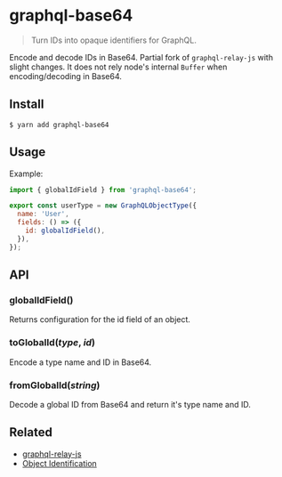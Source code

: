 # graphql-base64
> Turn IDs into opaque identifiers for GraphQL.

Encode and decode IDs in Base64. Partial fork of `graphql-relay-js` with slight changes. It does not rely node's internal `Buffer` when encoding/decoding in Base64.

## Install

```
$ yarn add graphql-base64
```

## Usage

Example:
```js
import { globalIdField } from 'graphql-base64';

export const userType = new GraphQLObjectType({
  name: 'User',
  fields: () => ({
    id: globalIdField(),
  }),
});
```

## API

### globalIdField()

Returns configuration for the id field of an object.

### toGlobalId(_type_, _id_)

Encode a type name and ID in Base64.

### fromGlobalId(_string_)

Decode a global ID from Base64 and return it's type name and ID.

## Related

- [graphql-relay-js](https://github.com/graphql/graphql-relay-js)
- [Object Identification](https://facebook.github.io/relay/docs/en/graphql-object-identification.html)
